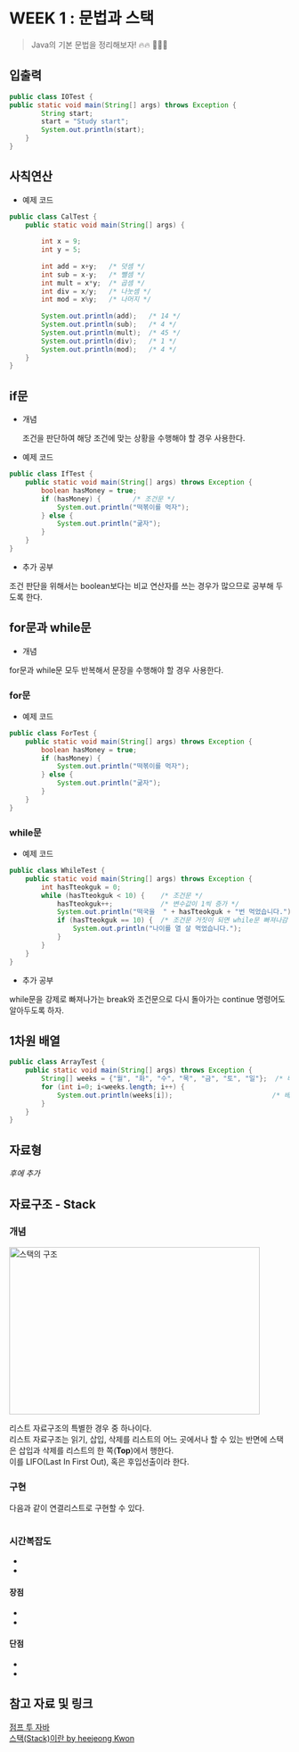 # WEEK 1 : 문법과 스택
> Java의 기본 문법을 정리해보자! 🔥🔥 🧑‍🚒🚒 
## 입출력
```java
public class IOTest {
public static void main(String[] args) throws Exception {
        String start;
        start = "Study start";
        System.out.println(start);
    }
}
```
## 사칙연산
+ 예제 코드
```java
public class CalTest {
	public static void main(String[] args) {
	    
		int x = 9;
		int y = 5;
		
		int add = x+y;   /* 덧셈 */
		int sub = x-y;   /* 뺄셈 */
		int mult = x*y;  /* 곱셈 */
		int div = x/y;   /* 나눗셈 */
		int mod = x%y;   /* 나머지 */
		
		System.out.println(add);   /* 14 */
		System.out.println(sub);   /* 4 */
		System.out.println(mult);  /* 45 */
		System.out.println(div);   /* 1 */
		System.out.println(mod);   /* 4 */
	}
}
```

## if문
+ 개념
  
  조건을 판단하여 해당 조건에 맞는 상황을 수행해야 할 경우 사용한다.


+ 예제 코드
```java
public class IfTest {
    public static void main(String[] args) throws Exception {
        boolean hasMoney = true;
        if (hasMoney) {        /* 조건문 */
            System.out.println("떡볶이를 먹자");
        } else {
            System.out.println("굶자");
        }
    }
}
```

+ 추가 공부

조건 판단을 위해서는 boolean보다는 비교 연산자를 쓰는 경우가 많으므로 공부해 두도록 한다.



## for문과 while문
+ 개념

for문과 while문 모두 반복해서 문장을 수행해야 할 경우 사용한다.
### for문


+ 예제 코드
```java
public class ForTest {
    public static void main(String[] args) throws Exception {
        boolean hasMoney = true;
        if (hasMoney) {
            System.out.println("떡볶이를 먹자");
        } else {
            System.out.println("굶자");
        }
    }
}
```
### while문
+ 예제 코드

```java
public class WhileTest {
    public static void main(String[] args) throws Exception {
        int hasTteokguk = 0;
        while (hasTteokguk < 10) {    /* 조건문 */
            hasTteokguk++;            /* 변수값이 1씩 증가 */
            System.out.println("떡국을  " + hasTteokguk + "번 먹었습니다.");
            if (hasTteokguk == 10) {  /* 조건문 거짓이 되면 while문 빠져나감 */
                System.out.println("나이를 열 살 먹었습니다.");
            }
        }
    }
}
```

+ 추가 공부

while문을 강제로 빠져나가는 break와 조건문으로 다시 돌아가는 continue 명령어도 알아두도록 하자.

## 1차원 배열
```java
public class ArrayTest {
    public static void main(String[] args) throws Exception {
        String[] weeks = {"월", "화", "수", "목", "금", "토", "일"};  /* 배열 선언 */
        for (int i=0; i<weeks.length; i++) {
            System.out.println(weeks[i]);                         /* 배열 값에  인덱싱 이용하여 접근 */
        }
    }
}
```

## 자료형
*후에 추가*

## 자료구조 - Stack
###  개념
<img src="https://blog.kakaocdn.net/dn/bxNCzJ/btqFZywQnIJ/TlyeT9hjwuvEXKlKjlnR40/img.png" width="450px" height="300px" title="스택의 구조" alt="스택의 구조"></img><br/>

리스트 자료구조의 특별한 경우 중 하나이다. <br>
리스트 자료구조는 읽기, 삽입, 삭제를 리스트의 어느 곳에서나 할 수 있는 반면에 스택은 삽입과 삭제를 리스트의 한 쪽(__Top__)에서 행한다.
<br>
이를 LIFO(Last In First Out), 혹은 후입선출이라 한다.

### 구현
다음과 같이 연결리스트로 구현할 수 있다.
```java

```

### 시간복잡도
-
-

#### 장점

-
-



#### 단점

-
-



## 참고 자료 및 링크
[점프 투 자바](https://wikidocs.net/226) <br>
[스택(Stack)이란 by heejeong Kwon](https://gmlwjd9405.github.io/2018/08/03/data-structure-stack.html)